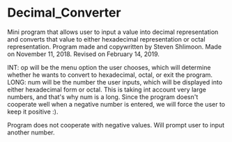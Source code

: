 # Decimal_Converter

Mini program that allows user to input a value into decimal representation and converts that value to either hexadecimal representation or octal representation.
Program made and copywritten by Steven Shlimoon. Made on November 11, 2018. Revised on February 14, 2019.

INT:
	op will be the menu option the user chooses, which will determine whether he wants to convert to hexadecimal, octal, or exit the program.
LONG:
	num will be the number the user inputs, which will be displayed into either hexadecimal form or octal. This is taking int account very large numbers, and
	that's why num is a long. Since the program doesn't cooperate well when a negative number is entered, we will force the user to keep it positive :).
  
Program does not cooperate with negative values. Will prompt user to input another number.  
